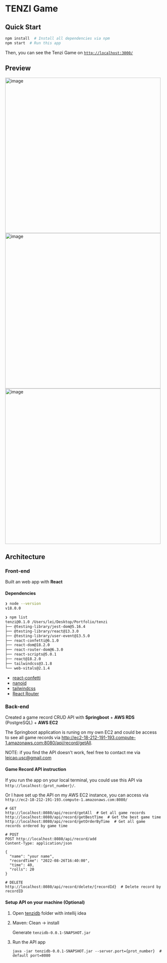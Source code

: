 # TENZI Game

## Quick Start
```bash
npm install  # Install all dependencies via npm 
npm start  # Run this app
```

Then, you can see the Tenzi Game on [`http://localhost:3000/`](http://localhost:3000/)

## Preview

<img width="500" alt="image" src="https://s2.loli.net/2022/08/26/Ban4zOE9is7grkv.png">

<img width="500" alt="image" src="https://s2.loli.net/2022/08/26/nSG9UzORN2w6dKP.png">

<img width="500" alt="image" src="https://user-images.githubusercontent.com/87511626/186850559-8bb21bee-4fa9-4c70-a2bb-aed05f1aa25e.png">

## Architecture

### Front-end

Built an web app with **React**

#### Dependencies

```bash
❯ node --version
v18.0.0

❯ npm list
tenzi@0.1.0 /Users/lei/Desktop/Portfolio/tenzi
├── @testing-library/jest-dom@5.16.4
├── @testing-library/react@13.3.0
├── @testing-library/user-event@13.5.0
├── react-confetti@6.1.0
├── react-dom@18.2.0
├── react-router-dom@6.3.0
├── react-scripts@5.0.1
├── react@18.2.0
├── tailwindcss@3.1.8
└── web-vitals@2.1.4
```

- [react-confetti](https://www.npmjs.com/package/react-confetti)
- [nanoid](https://www.npmjs.com/package/nanoid)
- [tailwindcss](https://tailwindcss.com/)
- [React Router](https://reactrouter.com/en/main)

### Back-end

Created a game record CRUD API with **Springboot** + **AWS RDS** (PostgreSQL) + **AWS EC2**

The Springboot application is runing on my own EC2 and could be access to see all game records via http://ec2-18-212-191-193.compute-1.amazonaws.com:8080/api/record/getAll. 

NOTE: if you find the API doesn't work, feel free to contact me via [leicao.usc@gmail.com](mailto:leicao.usc@gmail.com)

#### Game Record API instruction

If you run the app on your local terminal, you could use this API via `http://localhost:{prot_number}/`.

Or I have set up the API on my AWS EC2 instance, you can access via `http://ec2-18-212-191-193.compute-1.amazonaws.com:8080/`

```shell
# GET
http://localhost:8080/api/record/getAll  # Get all game records
http://localhost:8080/api/record/getBestTime  # Get the best game time
http://localhost:8080/api/record/getOrderByTime  # Get all game records ordered by game time

# POST
POST http://localhost:8080/api/record/add
Content-Type: application/json

{
  "name": "your name",
  "recordTime": "2022-08-26T16:40:00",
  "time": 40,
  "rolls": 20
}

# DELETE
http://localhost:8080/api/record/delete/{recordId}  # Delete record by recordID
```

#### Setup API on your machine (Optional)

1. Open [tenzidb](./tenzidb/) folder with intellij idea

2. Maven: Clean -> install

 	Generate `tenzidb-0.0.1-SNAPSHOT.jar`

3. Run the API app

   ```shell
   java -jar tenzidb-0.0.1-SNAPSHOT.jar --server.port={prot_number}  # default port=8080
   ```

#### 